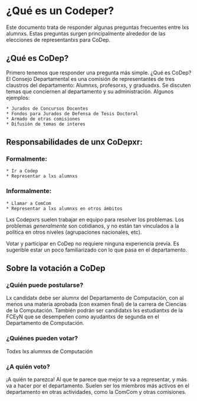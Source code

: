 # ¿Qué es un Codeper?

Este documento trata de responder algunas preguntas frecuentes entre lxs alumnxs. Estas preguntas surgen principalmente alrededor
de las elecciones de representantxs para CoDep.

## ¿Qué es CoDep?

Primero tenemos que responder una pregunta más simple. ¿Qué es CoDep? El Consejo Departamental es una comisión de
representantes de tres claustros del departamento: Alumnxs, profesorxs, y graduadxs.
Se discuten temas que conciernen al departamento y su administración. Algunos ejemplos:

    * Jurados de Concursos Docentes
    * Fondos para Jurados de Defensa de Tesis Doctoral
    * Armado de otras comisiones
    * Difusión de temas de interes

## Responsabilidades de unx CoDepxr:

### Formalmente:

    * Ir a Codep
    * Representar a lxs alumnxs

### Informalmente:

    * Llamar a ComCom
    * Representar a lxs alumnxs en otros ámbitos

Lxs Codepxrs suelen trabajar en equipo para resolver los problemas. Los problemas *generalmente* son cotidianos, y no están
tan vinculados a la política en otros niveles (agrupaciones nacionales, etc).

Votar y participar en CoDep no requiere ninguna experiencia previa. Es sugerible estar un poco familiarizado con lo que pasa en el departamento.

## Sobre la votación a CoDep

### ¿Quién puede postularse?

Lx candidatx debe ser alumnx del Departamento de Computación, con al menos una materia aprobada (con examen final) de
la carrera de Ciencias de la Computación. También podrán ser candidatxs lxs estudiantxs de la FCEyN que se desempeñen como
ayudantxs de segunda en el Departamento de Computación.

### ¿Quiénes pueden votar?

Todxs lxs alumnxs de Computación


### ¿A quién voto?

¡A quién te parezca! Al que te parece que mejor te va a representar, y más va a hacer por el departamento. Suelen ser los miembros más activos en el departamento en otras actividades, como la ComCom y otras comisiones.